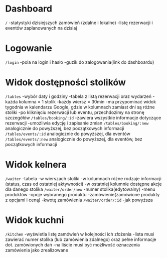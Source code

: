 # Dashboard

  `/`
  -statystyki dzisiejszych zamówień (zdalne i lokalne)
  -listę rezerwacji i eventów zaplanowanych na dzisiaj

# Logowanie

  `/login`
  -pola na login i hasło
  -guzik do zalogowania(link do dashboardu)

# Widok dostępności stolików

  `/tables`
  -wybór daty i godziny
  -tabela z listą rezerwacji oraz wydarzeń
    -każda kolumna = 1 stolik
    -każdy wiersz = 30min
    -ma przypominać widok tygodnia w kalendarzu Google, gdzie w kolumnach zamiast dni są różne stoliki
    -po kliknięciu rezerwacji lub eventu, przechdozimy na stronę szczegółów
  `/tables/booking/:id`
  -zawiera wszystkie informacje dotyczące rezerwacji
  -umożliwia edycję i zapisanie zmian
  `/tables/booking/:new`
  analogicznie do powyższej, bez początkowych informacji
  `/tables/events/:id`
  analogicznie do powyższej, dla eventów
  `/tables/events/:new`
  analogicznie do powyższej, dla eventów, bez początkowych informacji

# Widok kelnera

  `/waiter`
    -tabela
      -w wierszach stoliki
      -w kolumnach różne rodzaje informacji (status, czas od ostatniej aktywności)
      -w ostatniej kolumnie dostępne akcje dla danego stolika
  `/waiter/order/new`
    -numer stolika(edytowalny)
    -menu produktów
    -opcje wybranego produktu
    -zamówienie(zamówione produkty z opcjami i ceną)
    -kwotę zamówienia
  `/waiter/order/:id`
    -jak powyższa

# Widok kuchni

  `/kitchen`
    -wyświetla listę zamówień w kolejności ich złożenia
    -lista musi zawierać numer stolika (lub zamówienia zdalnego) oraz pełne informacje dot. zamówionych dań
    -na liście musi być możliwość oznaczenia zamówienia jako zrealizowane